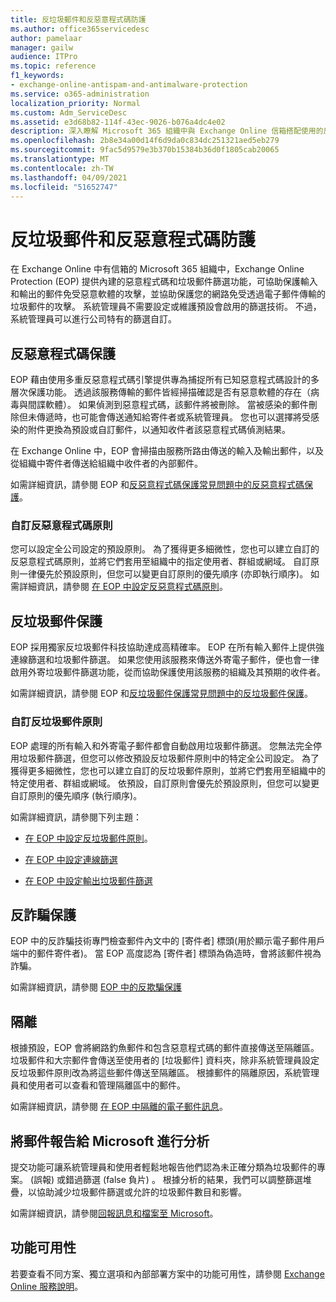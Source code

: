 ```yaml
---
title: 反垃圾郵件和反惡意程式碼防護
ms.author: office365servicedesc
author: pamelaar
manager: gailw
audience: ITPro
ms.topic: reference
f1_keywords:
- exchange-online-antispam-and-antimalware-protection
ms.service: o365-administration
localization_priority: Normal
ms.custom: Adm_ServiceDesc
ms.assetid: e3d68b82-114f-43ec-9026-b076a4dc4e02
description: 深入瞭解 Microsoft 365 組織中與 Exchange Online 信箱搭配使用的反垃圾郵件和反惡意程式碼保護功能。
ms.openlocfilehash: 2b8e34a00d14f6d9da0c834dc251321aed5eb279
ms.sourcegitcommit: 9fac5d9579e3b370b15384b36d0f1805cab20065
ms.translationtype: MT
ms.contentlocale: zh-TW
ms.lasthandoff: 04/09/2021
ms.locfileid: "51652747"
---
```

# <a name="anti-spam-and-anti-malware-protection"></a>反垃圾郵件和反惡意程式碼防護

在 Exchange Online 中有信箱的 Microsoft 365 組織中，Exchange Online Protection (EOP) 提供內建的惡意程式碼和垃圾郵件篩選功能，可協助保護輸入和輸出的郵件免受惡意軟體的攻擊，並協助保護您的網路免受透過電子郵件傳輸的垃圾郵件的攻擊。 系統管理員不需要設定或維護預設會啟用的篩選技術。 不過，系統管理員可以進行公司特有的篩選自訂。

## <a name="anti-malware-protection"></a>反惡意程式碼保護

EOP 藉由使用多重反惡意程式碼引擎提供專為捕捉所有已知惡意程式碼設計的多層次保護功能。 透過該服務傳輸的郵件皆經掃描確認是否有惡意軟體的存在（病毒與間諜軟體）。 如果偵測到惡意程式碼，該郵件將被刪除。 當被感染的郵件刪除但未傳遞時，也可能會傳送通知給寄件者或系統管理員。 您也可以選擇將受感染的附件更換為預設或自訂郵件，以通知收件者該惡意程式碼偵測結果。

在 Exchange Online 中，EOP 會掃描由服務所路由傳送的輸入及輸出郵件，以及從組織中寄件者傳送給組織中收件者的內部郵件。

如需詳細資訊，請參閱 EOP 和[反惡意程式碼保護常見問題](/microsoft-365/security/office-365-security/anti-malware-protection-faq-eop)[中的反惡意程式碼保護](/microsoft-365/security/office-365-security/anti-malware-protection)。

### <a name="customize-anti-malware-policies"></a>自訂反惡意程式碼原則

您可以設定全公司設定的預設原則。 為了獲得更多細微性，您也可以建立自訂的反惡意程式碼原則，並將它們套用至組織中的指定使用者、群組或網域。 自訂原則一律優先於預設原則，但您可以變更自訂原則的優先順序 (亦即執行順序)。 如需詳細資訊，請參閱 [在 EOP 中設定反惡意程式碼原則](/microsoft-365/security/office-365-security/configure-anti-malware-policies)。

## <a name="anti-spam-protection"></a>反垃圾郵件保護

EOP 採用獨家反垃圾郵件科技協助達成高精確率。 EOP 在所有輸入郵件上提供強連線篩選和垃圾郵件篩選。 如果您使用該服務來傳送外寄電子郵件，便也會一律啟用外寄垃圾郵件篩選功能，從而協助保護使用該服務的組織及其預期的收件者。

如需詳細資訊，請參閱 EOP 和[反垃圾郵件保護常見問題](/microsoft-365/security/office-365-security/anti-spam-protection-faq)[中的反垃圾郵件保護](/microsoft-365/security/office-365-security/anti-spam-protection)。

### <a name="customize-anti-spam-policies"></a>自訂反垃圾郵件原則

EOP 處理的所有輸入和外寄電子郵件都會自動啟用垃圾郵件篩選。 您無法完全停用垃圾郵件篩選，但您可以修改預設反垃圾郵件原則中的特定全公司設定。 為了獲得更多細微性，您也可以建立自訂的反垃圾郵件原則，並將它們套用至組織中的特定使用者、群組或網域。 依預設，自訂原則會優先於預設原則，但您可以變更自訂原則的優先順序 (執行順序)。

如需詳細資訊，請參閱下列主題：

- [在 EOP 中設定反垃圾郵件原則](/microsoft-365/security/office-365-security/configure-your-spam-filter-policies)。

- [在 EOP 中設定連線篩選](/microsoft-365/security/office-365-security/configure-the-connection-filter-policy)

- [在 EOP 中設定輸出垃圾郵件篩選](/microsoft-365/security/office-365-security/configure-the-outbound-spam-policy)

## <a name="anti-spoofing-protection"></a>反詐騙保護

EOP 中的反詐騙技術專門檢查郵件內文中的 [寄件者] 標頭(用於顯示電子郵件用戶端中的郵件寄件者)。 當 EOP 高度認為 [寄件者] 標頭為偽造時，會將該郵件視為詐騙。

如需詳細資訊，請參閱 [EOP 中的反欺騙保護](/microsoft-365/security/office-365-security/anti-spoofing-protection)

## <a name="quarantine"></a>隔離

根據預設，EOP 會將網路釣魚郵件和包含惡意程式碼的郵件直接傳送至隔離區。 垃圾郵件和大宗郵件會傳送至使用者的 [垃圾郵件] 資料夾，除非系統管理員設定反垃圾郵件原則改為將這些郵件傳送至隔離區。 根據郵件的隔離原因，系統管理員和使用者可以查看和管理隔離區中的郵件。

如需詳細資訊，請參閱 [在 EOP 中隔離的電子郵件訊息](/microsoft-365/security/office-365-security/quarantine-email-messages)。

## <a name="report-messages-to-microsoft-for-analysis"></a>將郵件報告給 Microsoft 進行分析

提交功能可讓系統管理員和使用者輕鬆地報告他們認為未正確分類為垃圾郵件的專案。 (誤報) 或錯過篩選 (false 負片) 。 根據分析的結果，我們可以調整篩選堆疊，以協助減少垃圾郵件篩選或允許的垃圾郵件數目和影響。

如需詳細資訊，請參閱[回報訊息和檔案至 Microsoft](/microsoft-365/security/office-365-security/report-junk-email-messages-to-microsoft)。

## <a name="feature-availability"></a>功能可用性

若要查看不同方案、獨立選項和內部部署方案中的功能可用性，請參閱 [Exchange Online 服務說明](exchange-online-service-description.md)。
